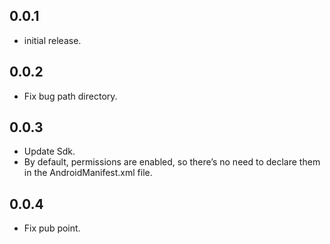 ## 0.0.1

* initial release.

## 0.0.2

* Fix bug path directory.


## 0.0.3

* Update Sdk.
* By default, permissions are enabled, so there’s no need to declare them in the AndroidManifest.xml file.

## 0.0.4

* Fix pub point.